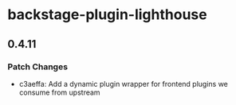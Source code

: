 # backstage-plugin-lighthouse

## 0.4.11

### Patch Changes

- c3aeffa: Add a dynamic plugin wrapper for frontend plugins we consume from upstream
